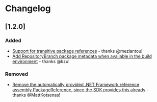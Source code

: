 # Changelog

## [1.2.0]

### Added

- [Support for transitive package references](https://github.com/dotnet/reproducible-builds/pull/16) - thanks @meziantou!
- [Add RepositoryBranch package metadata when available in the build environment](https://github.com/dotnet/reproducible-builds/pull/27) - thanks @kzu! 

### Removed

- [Remove the automatically provided .NET Framework reference assembly PackageReference, since the SDK provides this already](https://github.com/dotnet/reproducible-builds/pull/33) - thanks @MattKotsenas!